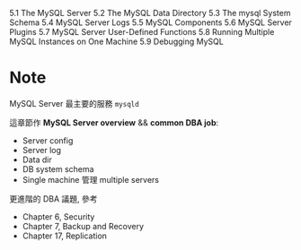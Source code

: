 5.1 The MySQL Server
5.2 The MySQL Data Directory
5.3 The mysql System Schema
5.4 MySQL Server Logs
5.5 MySQL Components
5.6 MySQL Server Plugins
5.7 MySQL Server User-Defined Functions
5.8 Running Multiple MySQL Instances on One Machine
5.9 Debugging MySQL

# Note

MySQL Server 最主要的服務 `mysqld`

這章節作 **MySQL Server overview** && **common DBA job**:

- Server config
- Server log
- Data dir
- DB system schema
- Single machine 管理 multiple servers

更進階的 DBA 議題, 參考

- Chapter 6, Security
- Chapter 7, Backup and Recovery
- Chapter 17, Replication